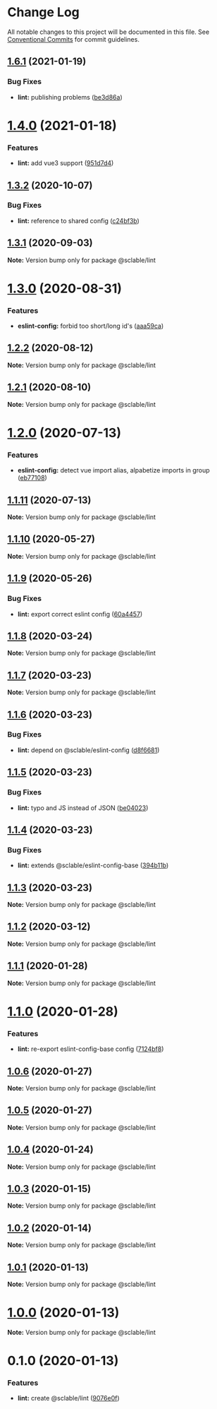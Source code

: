 # Change Log

All notable changes to this project will be documented in this file.
See [Conventional Commits](https://conventionalcommits.org) for commit guidelines.

## [1.6.1](https://git.sclable.com/sclable-platform/ts-monorepo/compare/@sclable/lint@1.4.0...@sclable/lint@1.6.1) (2021-01-19)


### Bug Fixes

* **lint:** publishing problems ([be3d86a](https://git.sclable.com/sclable-platform/ts-monorepo/commits/be3d86af9ded3869d4527e46330943238a51ddb2))





# [1.4.0](https://git.sclable.com/sclable-platform/ts-monorepo/compare/@sclable/lint@1.3.2...@sclable/lint@1.4.0) (2021-01-18)


### Features

* **lint:** add vue3 support ([951d7d4](https://git.sclable.com/sclable-platform/ts-monorepo/commits/951d7d4c3e5d22cfbf890c7e792cd692389e8201))





## [1.3.2](https://git.sclable.com/sclable-platform/ts-monorepo/compare/@sclable/lint@1.3.1...@sclable/lint@1.3.2) (2020-10-07)


### Bug Fixes

* **lint:** reference to shared config ([c24bf3b](https://git.sclable.com/sclable-platform/ts-monorepo/commits/c24bf3b541120540d46caf1e9fa269cda4e759f1))





## [1.3.1](https://git.sclable.com/sclable-platform/ts-monorepo/compare/@sclable/lint@1.3.0...@sclable/lint@1.3.1) (2020-09-03)

**Note:** Version bump only for package @sclable/lint





# [1.3.0](https://git.sclable.com/sclable-platform/ts-monorepo/compare/@sclable/lint@1.2.2...@sclable/lint@1.3.0) (2020-08-31)


### Features

* **eslint-config:** forbid too short/long id's ([aaa59ca](https://git.sclable.com/sclable-platform/ts-monorepo/commits/aaa59caf14b6fe8417d4c0ba4c61df74d77511aa))





## [1.2.2](https://git.sclable.com/sclable-platform/ts-monorepo/compare/@sclable/lint@1.2.1...@sclable/lint@1.2.2) (2020-08-12)

**Note:** Version bump only for package @sclable/lint





## [1.2.1](https://git.sclable.com/sclable-platform/ts-monorepo/compare/@sclable/lint@1.2.0...@sclable/lint@1.2.1) (2020-08-10)

**Note:** Version bump only for package @sclable/lint





# [1.2.0](https://git.sclable.com/sclable-platform/ts-monorepo/compare/@sclable/lint@1.1.11...@sclable/lint@1.2.0) (2020-07-13)


### Features

* **eslint-config:** detect vue import alias, alpabetize imports in group ([eb77108](https://git.sclable.com/sclable-platform/ts-monorepo/commits/eb77108a863de70387e40ce2937168148802539e))





## [1.1.11](https://git.sclable.com/sclable-platform/ts-monorepo/compare/@sclable/lint@1.1.10...@sclable/lint@1.1.11) (2020-07-13)

**Note:** Version bump only for package @sclable/lint





## [1.1.10](https://git.sclable.com/sclable-platform/ts-monorepo/compare/@sclable/lint@1.1.9...@sclable/lint@1.1.10) (2020-05-27)

**Note:** Version bump only for package @sclable/lint





## [1.1.9](https://git.sclable.com/sclable-platform/ts-monorepo/compare/@sclable/lint@1.1.8...@sclable/lint@1.1.9) (2020-05-26)


### Bug Fixes

* **lint:** export correct eslint config ([60a4457](https://git.sclable.com/sclable-platform/ts-monorepo/commits/60a4457e13676da7d803748b0fa98302358b41ee))





## [1.1.8](https://git.sclable.com/sclable-platform/ts-monorepo/compare/@sclable/lint@1.1.7...@sclable/lint@1.1.8) (2020-03-24)

**Note:** Version bump only for package @sclable/lint





## [1.1.7](https://git.sclable.com/sclable-platform/ts-monorepo/compare/@sclable/lint@1.1.6...@sclable/lint@1.1.7) (2020-03-23)

**Note:** Version bump only for package @sclable/lint





## [1.1.6](https://git.sclable.com/sclable-platform/ts-monorepo/compare/@sclable/lint@1.1.5...@sclable/lint@1.1.6) (2020-03-23)


### Bug Fixes

* **lint:** depend on @sclable/eslint-config ([d8f6681](https://git.sclable.com/sclable-platform/ts-monorepo/commits/d8f6681695da426bcef71464953abfa73cb8990c))





## [1.1.5](https://git.sclable.com/sclable-platform/ts-monorepo/compare/@sclable/lint@1.1.4...@sclable/lint@1.1.5) (2020-03-23)


### Bug Fixes

* **lint:** typo and JS instead of JSON ([be04023](https://git.sclable.com/sclable-platform/ts-monorepo/commits/be04023ef2b8a1ce3407bb1bb073a6350ab0b328))





## [1.1.4](https://git.sclable.com/sclable-platform/ts-monorepo/compare/@sclable/lint@1.1.3...@sclable/lint@1.1.4) (2020-03-23)


### Bug Fixes

* **lint:** extends @sclable/eslint-config-base ([394b11b](https://git.sclable.com/sclable-platform/ts-monorepo/commits/394b11b1fcbdf0f38f7c60508d962174b559f70c))





## [1.1.3](https://git.sclable.com/sclable-platform/ts-monorepo/compare/@sclable/lint@1.1.2...@sclable/lint@1.1.3) (2020-03-23)

**Note:** Version bump only for package @sclable/lint





## [1.1.2](https://git.sclable.com/sclable-platform/ts-monorepo/compare/@sclable/lint@1.1.1...@sclable/lint@1.1.2) (2020-03-12)

**Note:** Version bump only for package @sclable/lint





## [1.1.1](https://git.sclable.com/sclable-platform/ts-monorepo/compare/@sclable/lint@1.1.0...@sclable/lint@1.1.1) (2020-01-28)

**Note:** Version bump only for package @sclable/lint





# [1.1.0](https://git.sclable.com/sclable-platform/ts-monorepo/compare/@sclable/lint@1.0.6...@sclable/lint@1.1.0) (2020-01-28)


### Features

* **lint:** re-export eslint-config-base config ([7124bf8](https://git.sclable.com/sclable-platform/ts-monorepo/commits/7124bf831102fd7bf73454b14fa82cf1acfd17c5))





## [1.0.6](https://git.sclable.com/sclable-platform/ts-monorepo/compare/@sclable/lint@1.0.5...@sclable/lint@1.0.6) (2020-01-27)

**Note:** Version bump only for package @sclable/lint





## [1.0.5](https://git.sclable.com/sclable-platform/ts-monorepo/compare/@sclable/lint@1.0.4...@sclable/lint@1.0.5) (2020-01-27)

**Note:** Version bump only for package @sclable/lint





## [1.0.4](https://git.sclable.com/sclable-platform/ts-monorepo/compare/@sclable/lint@1.0.3...@sclable/lint@1.0.4) (2020-01-24)

**Note:** Version bump only for package @sclable/lint





## [1.0.3](https://git.sclable.com/sclable-platform/ts-monorepo/compare/@sclable/lint@1.0.2...@sclable/lint@1.0.3) (2020-01-15)

**Note:** Version bump only for package @sclable/lint





## [1.0.2](https://git.sclable.com/sclable-platform/ts-monorepo/compare/@sclable/lint@1.0.1...@sclable/lint@1.0.2) (2020-01-14)

**Note:** Version bump only for package @sclable/lint





## [1.0.1](https://git.sclable.com/sclable-platform/ts-monorepo/compare/@sclable/lint@1.0.0...@sclable/lint@1.0.1) (2020-01-13)

**Note:** Version bump only for package @sclable/lint





# [1.0.0](https://git.sclable.com/sclable-platform/ts-monorepo/compare/@sclable/lint@0.1.0...@sclable/lint@1.0.0) (2020-01-13)

**Note:** Version bump only for package @sclable/lint





# 0.1.0 (2020-01-13)


### Features

* **lint:** create @sclable/lint ([9076e0f](https://git.sclable.com/sclable-platform/ts-monorepo/commits/9076e0f88e985ffd87d27924a455418c3bc04c5b))
